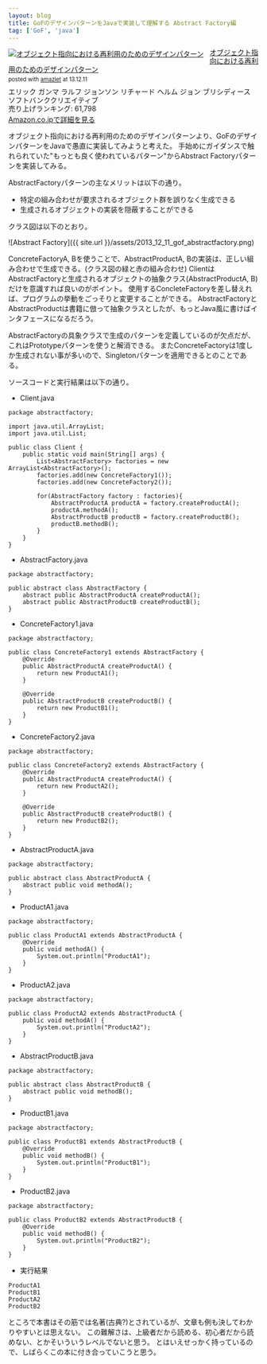 ```yaml
---
layout: blog
title: GoFのデザインパターンをJavaで実装して理解する Abstract Factory編
tag: ['GoF', 'java']
---
```




<div class="amazlet-box" style="margin-bottom:0px;"><div class="amazlet-image" style="float:left;margin:0px 12px 1px 0px;"><a href="http://www.amazon.co.jp/exec/obidos/ASIN/4797311126/xmisao-22/ref=nosim/" name="amazletlink" target="_blank"><img src="http://ecx.images-amazon.com/images/I/418CWTjHAFL._SL160_.jpg" alt="オブジェクト指向における再利用のためのデザインパターン" style="border: none;" /></a></div><div class="amazlet-info" style="line-height:120%; margin-bottom: 10px"><div class="amazlet-name" style="margin-bottom:10px;line-height:120%"><a href="http://www.amazon.co.jp/exec/obidos/ASIN/4797311126/xmisao-22/ref=nosim/" name="amazletlink" target="_blank">オブジェクト指向における再利用のためのデザインパターン</a><div class="amazlet-powered-date" style="font-size:80%;margin-top:5px;line-height:120%">posted with <a href="http://www.amazlet.com/" title="amazlet" target="_blank">amazlet</a> at 13.12.11</div></div><div class="amazlet-detail">エリック ガンマ ラルフ ジョンソン リチャード ヘルム ジョン ブリシディース <br />ソフトバンククリエイティブ <br />売り上げランキング: 61,798<br /></div><div class="amazlet-sub-info" style="float: left;"><div class="amazlet-link" style="margin-top: 5px"><a href="http://www.amazon.co.jp/exec/obidos/ASIN/4797311126/xmisao-22/ref=nosim/" name="amazletlink" target="_blank">Amazon.co.jpで詳細を見る</a></div></div></div><div class="amazlet-footer" style="clear: left"></div></div>

オブジェクト指向における再利用のためのデザインパターンより、GoFのデザインパターンをJavaで愚直に実装してみようと考えた。
手始めにガイダンスで触れられていた"もっとも良く使われているパターン"からAbstract Factoryパターンを実装してみる。

AbstractFactoryパターンの主なメリットは以下の通り。

- 特定の組み合わせが要求されるオブジェクト群を誤りなく生成できる
- 生成されるオブジェクトの実装を隠蔽することができる

クラス図は以下のとおり。

![Abstract Factory]({{ site.url }}/assets/2013_12_11_gof_abstractfactory.png)

ConcreteFactoryA, Bを使うことで、AbstractProductA, Bの実装は、正しい組み合わせで生成できる。(クラス図の緑と赤の組み合わせ)
ClientはAbstractFactoryと生成されるオブジェクトの抽象クラス(AbstractProductA, B)だけを意識すれば良いのがポイント。
使用するConcleteFactoryを差し替えれば、プログラムの挙動をごっそりと変更することができる。
AbstractFactoryとAbstractProductは書籍に倣って抽象クラスとしたが、もっとJava風に書けばインタフェースになるだろう。

AbstractFactoryの具象クラスで生成のパターンを定義しているのが欠点だが、これはPrototypeパターンを使うと解消できる。
またConcreteFactoryは1度しか生成されない事が多いので、Singletonパターンを適用できるとのことである。

ソースコードと実行結果は以下の通り。

- Client.java

~~~~
package abstractfactory;

import java.util.ArrayList;
import java.util.List;

public class Client {
	public static void main(String[] args) {
		List<AbstractFactory> factories = new ArrayList<AbstractFactory>();
		factories.add(new ConcreteFactory1());
		factories.add(new ConcreteFactory2());
		
		for(AbstractFactory factory : factories){
			AbstractProductA productA = factory.createProductA();
			productA.methodA();
			AbstractProductB productB = factory.createProductB();
			productB.methodB();
		}
	}
}
~~~~

- AbstractFactory.java

~~~~
package abstractfactory;

public abstract class AbstractFactory {
	abstract public AbstractProductA createProductA();
	abstract public AbstractProductB createProductB();
}
~~~~

- ConcreteFactory1.java

~~~~
package abstractfactory;

public class ConcreteFactory1 extends AbstractFactory {
	@Override
	public AbstractProductA createProductA() {
		return new ProductA1();
	}

	@Override
	public AbstractProductB createProductB() {
		return new ProductB1();
	}
}

~~~~

- ConcreteFactory2.java

~~~~
package abstractfactory;

public class ConcreteFactory2 extends AbstractFactory {
	@Override
	public AbstractProductA createProductA() {
		return new ProductA2();
	}

	@Override
	public AbstractProductB createProductB() {
		return new ProductB2();
	}
}
~~~~

- AbstractProductA.java

~~~~
package abstractfactory;

public abstract class AbstractProductA {
	abstract public void methodA();
}
~~~~

- ProductA1.java

~~~~
package abstractfactory;

public class ProductA1 extends AbstractProductA {
	@Override
	public void methodA() {
		System.out.println("ProductA1");
	}
}
~~~~

- ProductA2.java

~~~~
package abstractfactory;

public class ProductA2 extends AbstractProductA {
	public void methodA() {
		System.out.println("ProductA2");
	}
}

~~~~

- AbstractProductB.java

~~~~
package abstractfactory;

public abstract class AbstractProductB {
	abstract public void methodB();
}
~~~~

- ProductB1.java

~~~~
package abstractfactory;

public class ProductB1 extends AbstractProductB {
	@Override
	public void methodB() {
		System.out.println("ProductB1");
	}
}
~~~~

- ProductB2.java

~~~~
package abstractfactory;

public class ProductB2 extends AbstractProductB {
	@Override
	public void methodB() {
		System.out.println("ProductB2");
	}
}
~~~~

- 実行結果

~~~~
ProductA1
ProductB1
ProductA2
ProductB2
~~~~

ところで本書はその筋では名著(古典?)とされているが、文章も例も決してわかりやすいとは思えない。
この難解さは、上級者だから読める、初心者だから読めない、とかそいういうレベルでないと思う。
とはいえせっかく持っているので、しばらくこの本に付き合っていこうと思う。
